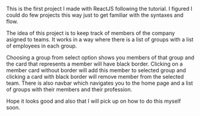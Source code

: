 This is the first project I made with ReactJS following the tutorial.
I figured I could do few projects this way just to get familiar with the syntaxes and flow.

The idea of this project is to keep track of members of the company asigned to teams.
It works in a way where there is a list of groups with a list of employees in each group.

Choosing a group from select option shows you members of that group
and the card that represents a member will have black border.
Clicking on a member card without border will add this member to selected group
and clicking a card with black border will remove member from the 
selected team.
There is also navbar which navigates you to the home page and a list of 
groups with their members and their profession.

Hope it looks good and also that I will pick up on how to do this myself soon.
